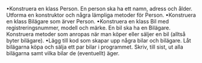 •Konstruera en klass Person. En person ska ha ett namn, adress och ålder. Utforma en konstruktor och några lämpliga metoder för Person.
•Konstruera en klass Bilägare som ärver Person.
•Konstruera en klass Bil med registreringsnummer, modell och märke. En bil ska ha en Bilägare. Konstruera metoder som anropas när man köper eller säljer en bil (alltså byter bilägare).
•Lägg till kod som skapar upp några bilar och bilägare. Låt bilägarna köpa och sälja ett par bilar i programmet. Skriv, till sist, ut alla bilägarna samt vilka bilar de (eventuellt) äger.